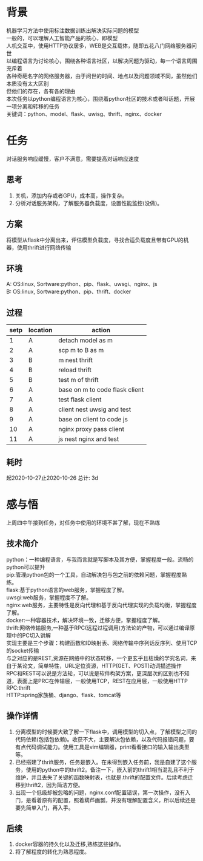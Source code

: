 # 背景
机器学习方法中使用标注数据训练出解决实际问题的模型</br>
一般的，可以理解人工智能产品的核心，即模型</br>
人机交互中，使用HTTP协议居多，WEB是交互载体，随即五花八门网络服务器问世</br>
以编程语言为讨论核心，围绕各种语言社区，以解决问题为驱动，每一个语言周围充斥着</br>
各种奇葩名字的网络服务器，由于问世的时间、地点以及问题领域不同，虽然他们本质没有太大区别</br>
但他们的存在，各有各的理由</br>
本次任务以python编程语言为核心，围绕着python社区的技术或者叫话题，开展一项分离和转移的任务</br>
关键词：python、model、flask、uwisg、thrift、nginx、docker</br>
# 任务
对话服务响应缓慢，客户不满意，需要提高对话响应速度</br>
## 思考
1. 关机，添加内存或者GPU，成本高，操作复杂。
2. 分析对话服务架构，了解服务器负载度，设置性能监控(没做)。 
## 方案
将模型从flask中分离出来，评估模型负载度，寻找合适负载度且带有GPU的机器，使用thrift进行网络传输
## 环境
A: OS:linux, Sortware:python、pip、flask、uwsgi、nginx、js</br>
B: OS:linux, Sortware:python、pip、thrift、docker
## 过程
|setp|location|action|
|---|---|---|
|1|A|detach model as m|
|2|A|scp m to B as m|
|3|B|m nest thrift|
|4|B|reload thrift| 
|5|B|test m of thrift|
|6|A|base on m to code flask client|
|7|A|test flask client|
|8|A|client nest uwsig and test|
|9|A|base on client to code js|
|10|A|nginx proxy pass client|
|11|A|js nest nginx and test|
## 耗时
起2020-10-27止2020-10-26 总计: 3d
# 感与悟
上周四中午接到任务，对任务中使用的环境不甚了解，现在不熟练</br>
## 技术简介
python：一种编程语言，与我而言就是写脚本及其方便，掌握程度一般。流畅的python可以提升</br>
pip:管理python包的一个工具，自动解决包与包之前的依赖问题，掌握程度熟练。</br>
flask:基于python语言的web服务，掌握程度了解。</br>
uwsgi:web服务，掌握程度不了解。</br>
nginx:web服务，主要特性是反向代理和基于反向代理实现的负载均衡，掌握程度了解。</br>
docker:一种容器技术，解决环境一致，迁移方便，掌握程度了解。</br>
thrift:网络传输服务,一种基于RPC(远程过程调用)方法论的产物，可以通过编译原理中的PC切入讲解</br>
实现主要是三个步骤：构建函数和ID映射表、网络传输中序列话反序列、使用TCP的socket传输</br>
与之对应的是REST,资源在网络中的状态转移，一个更玄乎且枯燥的学究名词，来自于某论文，简单特性，URL定位资源，HTTP(GET、POST)动词描述操作</br>
RPC和REST可以说是方法轮，可以说是软件构架方案，更深层次的区别也不知道，表面上是PRC在传输层，一般使用TCP，REST在应用层，一般使用HTTP</br>
RPC:thrift</br>
HTTP:spring家族桶、django、flask、tomcat等</br>
## 操作详情
1. 分离模型的时候要大致了解一下flask中，调用模型的切入点，了解模型之间的代码依赖(包括包依赖)。收获不大，主要解决包依赖，以及代码报错问题，要有点代码调试能力。使用工具是vim编辑器，print看看接口的输入输出类型等。
3. 已经搭建了thrift服务，任务是嵌入。在未得到嵌入任务前，我是自建了这个服务，使用的python中的thrift2。备注一下，嵌入前的thrift1相当混乱且不利于维护，并且丢失了关键的函数映射表，也就是.thrift的配置文件。后续考虑迁移到thrift2，因为简洁方便。
10. 出现一个低级却被忽略的问题，nginx.conf配置错误，第一次操作，没有入门，是看着原有的配置，照着葫芦画瓢，并没有理解配置含义，所以后续还是要先简单入门，再入手。
## 后续
1. docker容器的持久化以及迁移,熟练这些操作。
2. 将了解程度的转化为熟悉程度。

